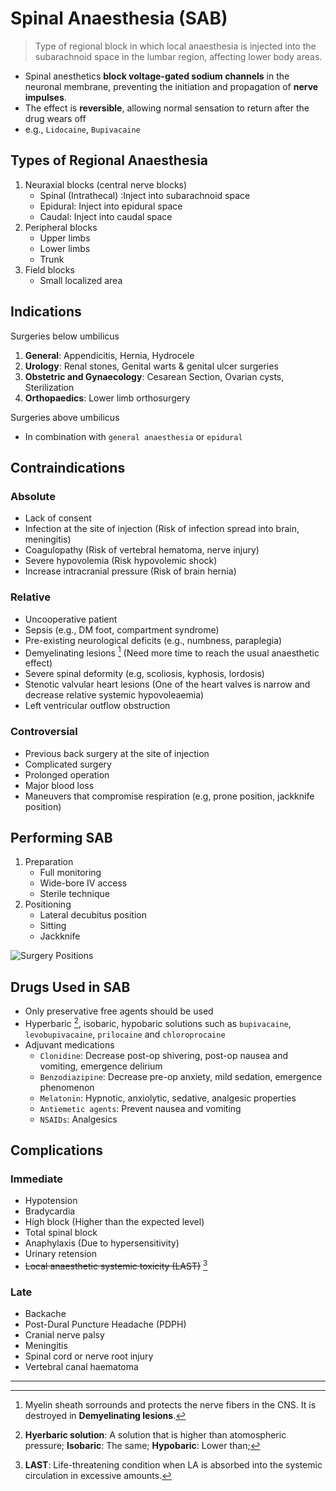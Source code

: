 # Spinal Anaesthesia (SAB)

> Type of regional block in which local anaesthesia is injected into the subarachnoid space in the lumbar region, affecting lower body areas.

- Spinal anesthetics **block voltage-gated sodium channels** in the neuronal membrane, preventing the initiation and propagation of **nerve impulses**.
- The effect is **reversible**, allowing normal sensation to return after the drug wears off
- e.g., `Lidocaine`, `Bupivacaine`

## Types of Regional Anaesthesia

1. Neuraxial blocks (central nerve blocks)
   - Spinal (Intrathecal) :Inject into subarachnoid space
   - Epidural: Inject into epidural space
   - Caudal: Inject into caudal space
1. Peripheral blocks
   - Upper limbs
   - Lower limbs
   - Trunk
1. Field blocks
   - Small localized area

## Indications

Surgeries below umbilicus

1. **General**: Appendicitis, Hernia, Hydrocele
1. **Urology**: Renal stones, Genital warts & genital ulcer surgeries
1. **Obstetric and Gynaecology**: Cesarean Section, Ovarian cysts, Sterilization
1. **Orthopaedics**: Lower limb orthosurgery

Surgeries above umbilicus

- In combination with `general anaesthesia` or `epidural`

## Contraindications

### Absolute

- Lack of consent
- Infection at the site of injection (Risk of infection spread into brain, meningitis)
- Coagulopathy (Risk of vertebral hematoma, nerve injury)
- Severe hypovolemia (Risk hypovolemic shock)
- Increase intracranial pressure (Risk of brain hernia)

### Relative

- Uncooperative patient
- Sepsis (e.g., DM foot, compartment syndrome)
- Pre-existing neurological deficits (e.g., numbness, paraplegia)
- Demyelinating lesions [^1] (Need more time to reach the usual anaesthetic effect)
- Severe spinal deformity (e.g, scoliosis, kyphosis, lordosis)
- Stenotic valvular heart lesions (One of the heart valves is narrow and decrease relative systemic hypovoleaemia)
- Left ventricular outflow obstruction

[^1]: Myelin sheath sorrounds and protects the nerve fibers in the CNS. It is destroyed in **Demyelinating lesions**.

### Controversial

- Previous back surgery at the site of injection
- Complicated surgery
- Prolonged operation
- Major blood loss
- Maneuvers that compromise respiration (e.g, prone position, jackknife position)

## Performing SAB

1. Preparation
   - Full monitoring
   - Wide-bore IV access
   - Sterile technique
1. Positioning
   - Lateral decubitus position
   - Sitting
   - Jackknife

![Surgery Positions](/anaesthesia/surgery-positions.jpeg)

## Drugs Used in SAB

- Only preservative free agents should be used
- Hyperbaric [^2], isobaric, hypobaric solutions such as `bupivacaine`, `levobupivacaine`, `prilocaine` and `chloroprocaine`
- Adjuvant medications
  - `Clonidine`: Decrease post-op shivering, post-op nausea and vomiting, emergence delirium
  - `Benzodiazipine`: Decrease pre-op anxiety, mild sedation, emergence phenomenon
  - `Melatonin`: Hypnotic, anxiolytic, sedative, analgesic properties
  - `Antiemetic agents`: Prevent nausea and vomiting
  - `NSAIDs`: Analgesics

[^2]: **Hyerbaric solution**: A solution that is higher than atomospheric pressure; **Isobaric**: The same; **Hypobaric**: Lower than;

## Complications

### Immediate

- Hypotension
- Bradycardia
- High block (Higher than the expected level)
- Total spinal block
- Anaphylaxis (Due to hypersensitivity)
- Urinary retension
- ~~Local anaesthetic systemic toxicity (LAST)~~ [^3]

[^3]: **LAST**: Life-threatening condition when LA is absorbed into the systemic circulation in excessive amounts.

### Late

- Backache
- Post-Dural Puncture Headache (PDPH)
- Cranial nerve palsy
- Meningitis
- Spinal cord or nerve root injury
- Vertebral canal haematoma

---
